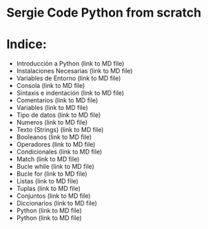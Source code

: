 # Sergie Code Python from scratch

# Indice:

 - Introducción a Python (link to MD file)
 - Instalaciones Necesarias (link to MD file)
 - Variables de Entorno (link to MD file)
 - Consola (link to MD file)
 - Sintaxis e indentación (link to MD file)
 - Comentarios (link to MD file)
 - Variables (link to MD file)
 - Tipo de datos (link to MD file)
 - Numeros (link to MD file)
 - Texto (Strings) (link to MD file)
 - Booleanos (link to MD file)
 - Operadores (link to MD file)
 - Condicionales (link to MD file)
 - Match (link to MD file)
 - Bucle while (link to MD file)
 - Bucle for (link to MD file)
 - Listas (link to MD file)
 - Tuplas (link to MD file)
 - Conjuntos (link to MD file)
 - Diccionarios (link to MD file)
 - Python (link to MD file)
 - Python (link to MD file)